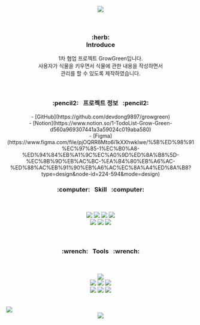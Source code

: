 <div align="center">
  <img src="https://capsule-render.vercel.app/api?type=waving&color=0:badebc,100:009a3e&height=200&section=header&text=First%20Project&fontSize=90&fontColor=fff"" />
</div>

<br/>
<br/>
<div align="center">  
  <h3>
    :herb:<br/>
    Introduce
  </h3>
</div>
<div align="center">
 1차 협업 프로젝트 GrowGreen입니다. <br/>
  사용자가 식물을 키우면서 식물에 관한 내용을 작성하면서 <br/>관리를 할 수 있도록 제작하였습니다.
</div>
<br/>
<br/>
<div align="center">
<h3>
  :pencil2:&nbsp;&nbsp;&nbsp;프로젝트 정보&nbsp;&nbsp;&nbsp;:pencil2:
</h3>
</div>

<div align="center">
  - [GitHub](https://github.com/devdong9897/growgreen) <br/>
  - [Notion](https://www.notion.so/1-TodoList-Grow-Green-d560a969307441a3a59024c019aba580) <br/>
  - [Figma](https://www.figma.com/file/pjOQRR8Mto6i1kXXhwkIwe/%5B%ED%98%91%EC%97%85-1%EC%B0%A8-%ED%94%84%EB%A1%9C%EC%A0%9D%ED%8A%B8%5D-%EC%8B%9D%EB%AC%BC-%EA%B4%80%EB%A6%AC-%ED%88%AC%EB%91%90%EB%A6%AC%EC%8A%A4%ED%8A%B8?type=design&node-id=224-594&mode=design)
</div>


<div align="center">
  <h3>
    :computer:&nbsp;&nbsp;&nbsp;Skill&nbsp;&nbsp;&nbsp;:computer:
  </h3>
</div>
<br/>
<br/>

<div align="center">
    <img src="https://img.shields.io/badge/React-61DAFB?style=flat&logo=React&logoColor=white"/>
    <img src="https://img.shields.io/badge/React Router-CA4245?style=flat&logo=React&logoColor=white"/>
    <img src="https://img.shields.io/badge/FontAwesome-528DD7?style=flat&logo=React&logoColor=white"/>
    <img src="https://img.shields.io/badge/Axios-5A29E4?style=flat&logo=React&logoColor=white"/> <br/>
    <img src="https://img.shields.io/badge/Ant Design-0170FE?style=flat&logo=React&logoColor=white"/>
    <img src="https://img.shields.io/badge/ESLint-4B32C3?style=flat&logo=React&logoColor=white"/>
     <img src="https://img.shields.io/badge/Prettier-F7B93E?style=flat&logo=React&logoColor=white"/>
</div>
<br/>
<br/>

<div align="center">  
  <h3>
    :wrench:&nbsp;&nbsp;&nbsp;Tools&nbsp;&nbsp;&nbsp;:wrench:
  </h3>
</div>
<br/>
<br/>
<div align="center">
  <img src="https://img.shields.io/badge/Visual Studio Code-007ACC?style=flat&logo=visualstudiocode&logoColor=fff"/>
  <br/>
  <img src="https://img.shields.io/badge/Git-F05032?style=flat&logo=git&logoColor=fff"/>
  <img src="https://img.shields.io/badge/GitHub-181717?style=flat&logo=github&logoColor=fff"/>  
  <img src="https://img.shields.io/badge/Sourcetree-0052CC?style=flat&logo=sourcetree&logoColor=fff"/>
  <br/>
  <img src="https://img.shields.io/badge/Slack-4A154B?style=flat&logo=slack&logoColor=fff"/>
  <img src="https://img.shields.io/badge/Figma-F24E1E?style=flat&logo=slack&logoColor=fff"/>
  <img src="https://img.shields.io/badge/Notion-000000?style=flat&logo=slack&logoColor=fff"/> 
</div>
<br/>
<br/>
<img src="https://github.com/devdong9897/growgreen/assets/131754770/785a07f1-21bc-4af8-a5fd-5263cf5b8db8"/>

<div align="center">
  <img src="https://capsule-render.vercel.app/api?type=waving&color=0:badebc,100:009a3e&height=200&section=footer" />
</div>
